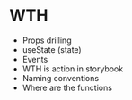 
# WTH

- Props drilling
- useState (state)
- Events
- WTH is action in storybook
- Naming conventions
- Where are the functions